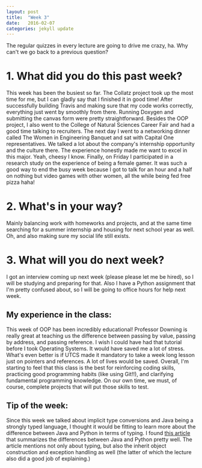 ```yaml
---
layout: post
title:  "Week 3"
date:   2016-02-07 
categories: jekyll update
---
```

The regular quizzes in every lecture are going to drive me crazy, ha. Why can't we go back to a previous question?

# 1. What did you do this past week?
This week has been the busiest so far. The Collatz project took up the most time for me, but I can gladly say that I finished it in good time! After successfully building Travis and making sure that my code works correctly, everything just went by smoothly from there. Running Doxygen and submitting the canvas form were pretty straightforward. Besides the OOP project, I also went to the College of Natural Sciences Career Fair and had a good time talking to recruiters. The next day I went to a networking dinner called The Women in Engineering Banquet and sat with Capital One representatives. We talked a lot about the company's internship opportunity and the culture there. The experience honestly made me want to excel in this major. Yeah, cheesy I know. Finally, on Friday I participated in a research study on the experience of being a female gamer. It was such a good way to end the busy week because I got to talk for an hour and a half on nothing but video games with other women, all the while being fed free pizza haha! 

# 2. What's in your way?
Mainly balancing work with homeworks and projects, and at the same time searching for a summer internship and housing for next school year as well. Oh, and also making sure my social life still exists. 

# 3. What will you do next week?
I got an interview coming up next week (please please let me be hired), so I will be studying and preparing for that. Also I have a Python assignment that I'm pretty confused about, so I will be going to office hours for help next week. 

## My experience in the class:
This week of OOP has been incredibly educational! Professor Downing is really great at teaching us the difference between passing by value, passing by address, and passing reference. I wish I could have had that tutorial before I took Operating Systems. It would have saved me a lot of stress. What's even better is if UTCS made it mandatory to take a week long lesson just on pointers and references. A lot of lives would be saved. Overall, I'm starting to feel that this class is the best for reinforcing coding skills, practicing good programming habits (like using Git!!), and clarifying fundamental programming knowledge. On our own time, we must, of course, complete projects that will put those skills to test.

## Tip of the week:
Since this week we talked about implicit type conversions and Java being a strongly typed language, I thought it would be fitting to learn more about the difference between Java and Python in terms of typing. I found [this article](https://pythonconquerstheuniverse.wordpress.com/2009/10/03/python-java-a-side-by-side-comparison/) that summarizes the differences between Java and Python pretty well. The article mentions not only about typing, but also the inherit object construction and exception handling as well (the latter of which the lecture also did a good job of explaining.)